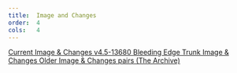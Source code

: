 ```yaml
---
title:  Image and Changes
order:  4
cols:   4
---
```

<div class="list-group">
  <a href="http://ftp.squeak.org/4.5/Squeak4.5-13680.zip" target="_blank" class="list-group-item">
    <i class="fa fa-download"></i>
    Current Image & Changes
    <span class="label label-default">v4.5-13680</span>
  </a>
  <a href="http://build.squeak.org/" target="_blank" class="list-group-item">
    <i class="fa fa-external-link"></i>
    Bleeding Edge Trunk Image & Changes
  </a>
  <a href="http://ftp.squeak.org/" target="_blank" class="list-group-item">
    <i class="fa fa-external-link"></i>
    Older Image & Changes pairs (The Archive)
  </a>
</div>